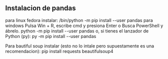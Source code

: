 ## Instalacion de pandas
para linux fedora instalar:
 /bin/python -m pip install --user pandas
 para windows
  Pulsa Win + R, escribe cmd y presiona Enter o
Busca PowerShell y ábrelo.
 python -m pip install --user pandas
 o, si tienes el lanzador de Python (py):
 py -m pip install --user pandas


Para bautiful soup instalar (esto no lo intale pero supuestamente es una recomendacion):   pip install requests beautifulsoup4
